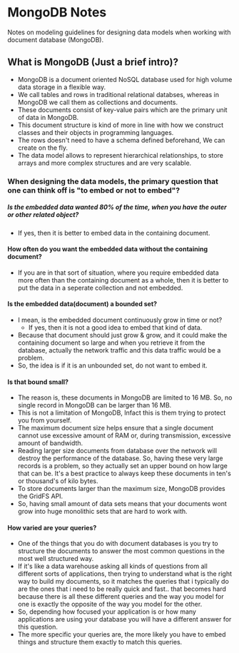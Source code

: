 # MongoDB Notes
Notes on modeling guidelines for designing data models when working with document database (MongoDB).

## What is MongoDB (Just a brief intro)?
* MongoDB is a document oriented NoSQL database used for high volume data storage in a flexible way.
* We call tables and rows in traditional relational databses, whereas in MongoDB we call them as collections and documents.
* These documents consist of key-value pairs which are the primary unit of data in MongoDB.
* This document structure is kind of more in line with how we construct classes and their objects in programming languages.
* The rows doesn't need to have a schema defined beforehand, We can create on the fly.
* The data model allows to represent hierarchical relationships, to store arrays and more complex structures and are very scalable.

### When designing the data models, the primary question that one can think off is "to embed or not to embed"?

##### Is the embedded data wanted 80% of the time, when you have the outer or other related object?
* If yes, then it is better to embed data in the containing document.

#### How often do you want the embedded data without the containing document?
* If you are in that sort of situation, where you require embedded data more often than the containing document as a whole, then it is better to put the data in a seperate collection and not embedded.

#### Is the embedded data(document) a bounded set?
* I mean, is the embedded document continuously grow in time or not? 
  - If yes, then it is not a good idea to embed that kind of data.
* Because that document should just grow & grow, and it could make the containing document so large and when you retrieve it from the database, actually the network traffic and this data traffic would be a problem.
* So, the idea is if it is an unbounded set, do not want to embed it.

#### Is that bound small?
* The reason is, these documents in MongoDB are limited to 16 MB. So, no single record in MongoDB can be larger than 16 MB.
* This is not a limitation of MongoDB, Infact this is them trying to protect you from yourself.
* The maximum document size helps ensure that a single document cannot use excessive amount of RAM or, during transmission, excessive amount of bandwidth.
* Reading larger size documents from database over the network will destroy the performance of the database. So, having these very large records is a problem, so they actually set an upper bound on how large that can be. It's a best practice to always keep these documents in ten's or thousand's of kilo bytes.
* To store documents larger than the maximum size, MongoDB provides the GridFS API.
* So, having small amount of data sets means that your documents wont grow into huge monolithic sets that are hard to work with.

#### How varied are your queries?
* One of the things that you do with document databases is you try to structure the documents to answer the most common questions in the most well structured way.
* If it's like a data warehouse asking all kinds of questions from all different sorts of applications, then trying to understand what is the right way to build my documents, so it matches the queries that i typically do are the ones that i need to be really quick and fast.. that becomes hard because there is all these different queries and the way you model for one is exactly the opposite of the way you model for the other.
* So, depending how focused your application is or how many applications are using your database you will have a different answer for this question.
* The more specific your queries are,  the more likely you have to embed things and structure them exactly to match this queries.
